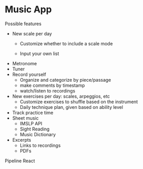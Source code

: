 # Music App
Possible features
- New scale per day 
  - Customize whether to include a scale mode

  - Input your own list
- Metronome
- Tuner
- Record yourself
  - Organize and categorize by piece/passage
  - make comments by timestamp
  - watch/listen to recordings
- New exercises per day: scales, arpeggios, etc
  - Customize exercises to shuffle based on the instrument
  - Daily technique plan, given based on ability level
- Track practice time
- Sheet music
  - IMSLP API
  - Sight Reading
  - Music Dictionary
- Excerpts
  - Links to recordings
  - PDFs

Pipeline
React
